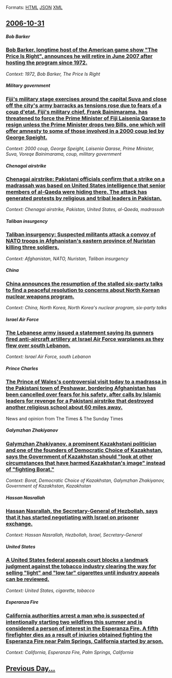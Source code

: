 
Formats: [HTML](2006/10/31/index.html)  [JSON](2006/10/31/index.json)  [XML](2006/10/31/index.xml)  

## [2006-10-31](/news/2006/10/31/index.md)

##### Bob Barker
### [ Bob Barker, longtime host of the American game show "The Price Is Right", announces he will retire in June 2007 after hosting the program since 1972.](/news/2006/10/31/bob-barker-longtime-host-of-the-american-game-show-the-price-is-right-announces-he-will-retire-in-june-2007-after-hosting-the-program-s.md)
_Context: 1972, Bob Barker, The Price Is Right_

##### Military government
### [ Fiji's military stage exercises around the capital Suva and close off the city's army barracks as tensions rose due to fears of a coup d'etat. Fiji's military chief, Frank Bainimarama, has threatened to force the Prime Minister of Fiji Laisenia Qarase to resign unless the Prime Minister drops two Bills, one which will offer amnesty to some of those involved in a 2000 coup led by George Speight. ](/news/2006/10/31/fiji-s-military-stage-exercises-around-the-capital-suva-and-close-off-the-city-s-army-barracks-as-tensions-rose-due-to-fears-of-a-coup-d-a-c.md)
_Context: 2000 coup, George Speight, Laisenia Qarase, Prime Minister, Suva, Voreqe Bainimarama, coup, military government_

##### Chenagai airstrike
### [ Chenagai airstrike: Pakistani officials confirm that a strike on a madrassah was based on United States intelligence that senior members of al-Qaeda were hiding there. The attack has generated protests by religious and tribal leaders in Pakistan. ](/news/2006/10/31/chenagai-airstrike-pakistani-officials-confirm-that-a-strike-on-a-madrassah-was-based-on-united-states-intelligence-that-senior-members-of.md)
_Context: Chenagai airstrike, Pakistan, United States, al-Qaeda, madrassah_

##### Taliban insurgency
### [ Taliban insurgency: Suspected militants attack a convoy of NATO troops in Afghanistan's eastern province of Nuristan killing three soldiers. ](/news/2006/10/31/taliban-insurgency-suspected-militants-attack-a-convoy-of-nato-troops-in-afghanistan-s-eastern-province-of-nuristan-killing-three-soldiers.md)
_Context: Afghanistan, NATO, Nuristan, Taliban insurgency_

##### China
### [ China announces the resumption of the stalled six-party talks to find a peaceful resolution to concerns about North Korean nuclear weapons program. ](/news/2006/10/31/china-announces-the-resumption-of-the-stalled-six-party-talks-to-find-a-peaceful-resolution-to-concerns-about-north-korean-nuclear-weapons.md)
_Context: China, North Korea, North Korea's nuclear program, six-party talks_

##### Israel Air Force
### [ The Lebanese army issued a statement saying its gunners fired anti-aircraft artillery at Israel Air Force warplanes as they flew over south Lebanon. ](/news/2006/10/31/the-lebanese-army-issued-a-statement-saying-its-gunners-fired-anti-aircraft-artillery-at-israel-air-force-warplanes-as-they-flew-over-south.md)
_Context: Israel Air Force, south Lebanon_

##### Prince Charles
### [ The Prince of Wales's controversial visit today to a madrassa in the Pakistani town of Peshawar, bordering Afghanistan has been cancelled over fears for his safety, after calls by Islamic leaders for revenge for a Pakistani airstrike that destroyed another religious school about 60 miles away. ](/news/2006/10/31/the-prince-of-walesas-controversial-visit-today-to-a-madrassa-in-the-pakistani-town-of-peshawar-bordering-afghanistan-has-been-cancelled.md)
News and opinion from The Times &amp; The Sunday Times

##### Galymzhan Zhakiyanov
### [ Galymzhan Zhakiyanov, a prominent Kazakhstani politician and one of the founders of Democratic Choice of Kazakhstan, says the Government of Kazakhstan should "look at other circumstances that have harmed Kazakhstan's image" instead of "fighting Borat." ](/news/2006/10/31/galymzhan-zhakiyanov-a-prominent-kazakhstani-politician-and-one-of-the-founders-of-democratic-choice-of-kazakhstan-says-the-government-of.md)
_Context: Borat, Democratic Choice of Kazakhstan, Galymzhan Zhakiyanov, Government of Kazakhstan, Kazakhstan_

##### Hassan Nasrallah
### [ Hassan Nasrallah, the Secretary-General of Hezbollah, says that it has started negotiating with Israel on prisoner exchange. ](/news/2006/10/31/hassan-nasrallah-the-secretary-general-of-hezbollah-says-that-it-has-started-negotiating-with-israel-on-prisoner-exchange.md)
_Context: Hassan Nasrallah, Hezbollah, Israel, Secretary-General_

##### United States
### [ A United States federal appeals court blocks a landmark judgment against the tobacco industry clearing the way for selling "light" and "low tar" cigarettes until industry appeals can be reviewed. ](/news/2006/10/31/a-united-states-federal-appeals-court-blocks-a-landmark-judgment-against-the-tobacco-industry-clearing-the-way-for-selling-light-and-low.md)
_Context: United States, cigarette, tobacco_

##### Esperanza Fire
### [ California authorities arrest a man who is suspected of intentionally starting two wildfires this summer and is considered a person of interest in the Esperanza Fire. A fifth firefighter dies as a result of injuries obtained fighting the Esperanza Fire near Palm Springs, California started by arson. ](/news/2006/10/31/california-authorities-arrest-a-man-who-is-suspected-of-intentionally-starting-two-wildfires-this-summer-and-is-considered-a-person-of-inte.md)
_Context: California, Esperanza Fire, Palm Springs, California_

## [Previous Day...](/news/2006/10/30/index.md)

